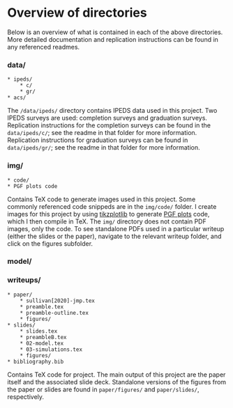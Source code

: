 # Overview of directories

Below is an overview of what is contained in each of the above directories. 
More detailed documentation and replication instructions can be found in any referenced readmes.

### data/
    * ipeds/
        * c/
        * gr/
    * acs/
    
The `/data/ipeds/` directory contains IPEDS data used in this project. 
Two IPEDS surveys are used: completion surveys and graduation surveys.
Replication instructions for the completion surveys can be found in the `data/ipeds/c/`; see the readme in that folder for more information.
Replication instructions for graduation surveys can be found in `data/ipeds/gr/`; see the readme in that folder for more information.

### img/
    * code/
    * PGF plots code 

Contains TeX code to generate images used in this project. 
Some commonly referenced code snippeds are in the `img/code/` folder.
I create images for this project by using  [tikzplotlib](https://github.com/nschloe/tikzplotlib) to generate [PGF plots](http://pgfplots.sourceforge.net/) code, which I then compile in TeX. 
The `img/` directory does not contain PDF images, only the code.
To see standalone PDFs used in a particular writeup (either the slides or the paper), navigate to the relevant writeup folder, and click on the figures subfolder. 

### model/

### writeups/
    * paper/
        * sullivan[2020]-jmp.tex
        * preamble.tex
        * preamble-outline.tex
        * figures/
    * slides/
        * slides.tex
        * preambleB.tex
        * 02-model.tex
        * 03-simulations.tex
        * figures/
    * bibliography.bib

Contains TeX code for project. 
The main output of this project are the paper itself and the associated slide deck.
Standalone versions of the figures from the paper or slides are found in `paper/figures/` and `paper/slides/`, respectively.
